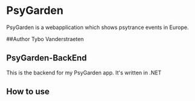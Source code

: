 # PsyGarden
PsyGarden is a webapplication which shows psytrance events in Europe.

##Author
Tybo Vanderstraeten

## PsyGarden-BackEnd
This is the backend for my PsyGarden app. It's written in .NET

## How to use
